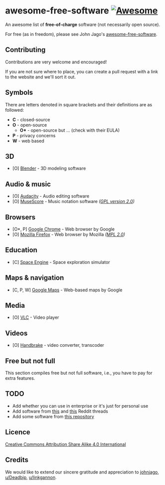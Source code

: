 # awesome-free-software [![Awesome](https://awesome.re/badge-flat.svg)](https://awesome.re)

An awesome list of **free-of-charge** software (not necessarily open source).

For free (as in freedom), please see John Jago's [awesome-free-software](https://github.com/johnjago/awesome-free-software).

## Contributing

Contributions are very welcome and encouraged!

If you are not sure where to place, you can create a pull request with a link to the website and we'll sort it out.

## Symbols

There are letters denoted in square brackets and their definitions are as followed:

- **C** - closed-source
- **O** - open-source
  - **O\***  - open-source but ... (check with their EULA)
- **P** - privacy concerns
- **W** - web based

## 3D

- [O] [Blender](https://www.blender.org) - 3D modeling software

## Audio & music

- [O] [Audacity](https://www.audacityteam.org) - Audio editing software
- [O] [MuseScore](https://musescore.org) - Music notation software *([GPL version 2.0](https://github.com/musescore/MuseScore/blob/master/LICENSE.GPL))*

## Browsers

- [O*, P] [Google Chrome](https://www.google.com/chrome) - Web browser by Google
- [O] [Mozilla Firefox](https://www.mozilla.org/firefox) - Web browser by Mozilla *([MPL 2.0](https://www.mozilla.org/MPL))*

## Education

- [C] [Space Engine](http://spaceengine.org) - Space exploration simulator

## Maps & navigation

- [C, P, W] [Google Maps](https://www.google.com/maps) - Web-based maps by Google

## Media

- [O] [VLC](https://www.videolan.org) - Video player

## Videos

- [O] [Handbrake](https://handbrake.fr) - video converter, transcoder

## Free but not full

This section compiles free but not full software, i.e., you have to pay for extra features.

## TODO

- Add whether you can use in enterprise or it's just for personal use
- Add software from [this](https://www.reddit.com/r/AskReddit/comments/atxdcb/what_free_software_is_so_good_you_cant_believe) and [this](https://www.reddit.com/r/AskReddit/comments/7x639l/what_free_software_is_so_good_you_cant_believe/) Reddit threads
- Add some software from [this repository](https://github.com/johnjago/awesome-free-software)

## Licence

[Creative Commons Attribution Share Alike 4.0 International](LICENCE)

## Credits

We would like to extend our sincere gratitude and appreciation to [johnjago](https://github.com/johnjago/awesome-free-software), [u/Deadbip](https://www.reddit.com/r/AskReddit/comments/atxdcb/what_free_software_is_so_good_you_cant_believe/eh55c9l), [u/linkgannon](https://www.reddit.com/r/AskReddit/comments/7x639l/what_free_software_is_so_good_you_cant_believe/du6pw11/).
